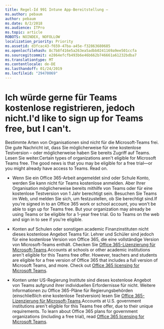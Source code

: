 ```yaml
---
title: Regel-Id 991 Intune App-Bereitstellung –
ms.author: pebaum
author: pebaum
ms.date: 8/2/2018
ms.audience: ITPro
ms.topic: article
ROBOTS: NOINDEX, NOFOLLOW
localization_priority: Priority
ms.assetid: d3fcac43-f659-47ba-a45e-f32863680685
ms.openlocfilehash: 8c7b8f416e5a263ea5adbb0241169a9ee501ccfa
ms.sourcegitcommit: e2864efcfb493b6e46b662b746661a61232bdba7
ms.translationtype: MT
ms.contentlocale: de-DE
ms.lasthandoff: 01/24/2019
ms.locfileid: "29470069"
---
```

# <a name="id-like-to-sign-up-for-teams-free-but-i-cant"></a><span data-ttu-id="0c513-102">Ich würde gerne für Teams kostenlose registrieren, jedoch nicht.</span><span class="sxs-lookup"><span data-stu-id="0c513-102">I'd like to sign up for Teams free, but I can't.</span></span>

<span data-ttu-id="0c513-p101">Bestimmte Arten von Organisationen sind nicht für die Microsoft-Teams frei. Die gute Nachricht ist, dass Sie möglicherweise für eine kostenlose Testversion – oder möglicherweise haben Sie bereits Zugriff auf Teams. Lesen Sie weiter.</span><span class="sxs-lookup"><span data-stu-id="0c513-p101">Certain types of organizations aren't eligible for Microsoft Teams free. The good news is that you may be eligible for a free trial—or you might already have access to Teams. Read on.</span></span>
  
- <span data-ttu-id="0c513-p102">Wenn Sie ein Office 365-Arbeit angemeldet sind oder Schule Konto, werden Sie kann nicht für Teams kostenlose anmelden. Aber Ihrer Organisation möglicherweise bereits mithilfe von Teams oder für eine kostenlose Testversion von 1 Jahr berechtigt sein. Besuchen Sie Teams im Web, und melden Sie sich, um festzustellen, ob Sie berechtigt sind.</span><span class="sxs-lookup"><span data-stu-id="0c513-p102">If you're signed in to an Office 365 work or school account, you won't be able to sign up for Teams free. But your organization may already be using Teams or be eligible for a 1-year free trial. Go to Teams on the web and sign in to see if you're eligible.</span></span>
    
- <span data-ttu-id="0c513-p103">Konten auf Schulen oder sonstigen academic Finanzinstituten nicht dieses kostenlose Angebot Teams für. Lehrer und Schüler sind jedoch für eine kostenlose Version von Office 365, die eine vollständige Version von Microsoft-Teams enthält. Checken Sie [Office 365-Lizenzierung für Microsoft-Teams](https://docs.microsoft.com/microsoftteams/office-365-licensing).</span><span class="sxs-lookup"><span data-stu-id="0c513-p103">Accounts at schools or other academic institutions aren't eligible for this Teams free offer. However, teachers and students are eligible for a free version of Office 365 that includes a full version of Microsoft Teams, and more. Check out [Office 365 licensing for Microsoft Teams](https://docs.microsoft.com/microsoftteams/office-365-licensing).</span></span>
    
- <span data-ttu-id="0c513-p104">Konten unter US-Regierung Institute sind dieses kostenlose Angebot von Teams aufgrund ihrer individuellen Erfordernisse für nicht. Weitere Informationen zu Office 365-Pläne für Regierungsbehörden (einschließlich eine kostenlose Testversion) lesen Sie [Office 365-Lizenzierung für Microsoft-Teams](https://docs.microsoft.com/microsoftteams/office-365-licensing).</span><span class="sxs-lookup"><span data-stu-id="0c513-p104">Accounts at U.S. government institutions aren't eligible for this Teams free offer, due to their unique requirements. To learn about Office 365 plans for government organizations (including a free trial), read [Office 365 licensing for Microsoft Teams](https://docs.microsoft.com/microsoftteams/office-365-licensing).</span></span>
    

